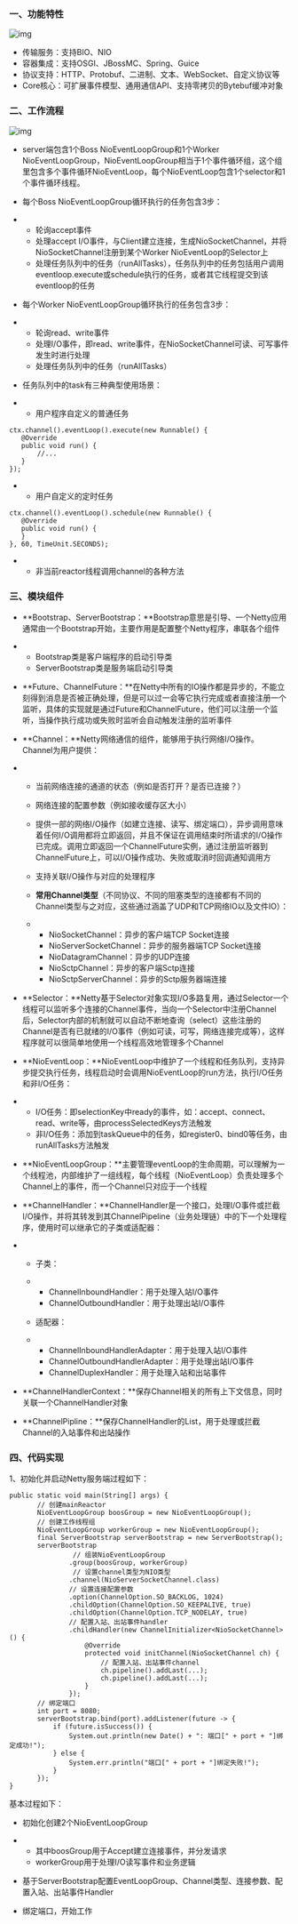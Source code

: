 ### 一、功能特性

![img](./resource/8-1-1.jpg)

- 传输服务：支持BIO、NIO
- 容器集成：支持OSGI、JBossMC、Spring、Guice
- 协议支持：HTTP、Protobuf、二进制、文本、WebSocket、自定义协议等
- Core核心：可扩展事件模型、通用通信API、支持零拷贝的Bytebuf缓冲对象

### 二、工作流程

![img](./resource/8-1-2.jpg)

- server端包含1个Boss NioEventLoopGroup和1个Worker NioEventLoopGroup，NioEventLoopGroup相当于1个事件循环组，这个组里包含多个事件循环NioEventLoop，每个NioEventLoop包含1个selector和1个事件循环线程。

- 每个Boss NioEventLoopGroup循环执行的任务包含3步：

- - 轮询accept事件
  - 处理accept I/O事件，与Client建立连接，生成NioSocketChannel，并将NioSocketChannel注册到某个Worker NioEventLoop的Selector上
  - 处理任务队列中的任务（runAllTasks），任务队列中的任务包括用户调用eventloop.execute或schedule执行的任务，或者其它线程提交到该eventloop的任务

- 每个Worker NioEventLoopGroup循环执行的任务包含3步：

- - 轮询read、write事件
  - 处理I/O事件，即read、write事件，在NioSocketChannel可读、可写事件发生时进行处理
  - 处理任务队列中的任务（runAllTasks）

- 任务队列中的task有三种典型使用场景：

- - 用户程序自定义的普通任务

```
ctx.channel().eventLoop().execute(new Runnable() {
   @Override
   public void run() {
       //...
   }
});
```

- - 用户自定义的定时任务

```
ctx.channel().eventLoop().schedule(new Runnable() {
   @Override
   public void run() {
   }
}, 60, TimeUnit.SECONDS);
```

- - 非当前reactor线程调用channel的各种方法

### 三、模块组件

- **Bootstrap、ServerBootstrap：**Bootstrap意思是引导、一个Netty应用通常由一个Bootstrap开始，主要作用是配置整个Netty程序，串联各个组件

- - Bootstrap类是客户端程序的启动引导类
  - ServerBootstrap类是服务端启动引导类

- **Future、ChannelFuture：**在Netty中所有的IO操作都是异步的，不能立刻得到消息是否被正确处理，但是可以过一会等它执行完成或者直接注册一个监听，具体的实现就是通过Future和ChannelFuture，他们可以注册一个监听，当操作执行成功或失败时监听会自动触发注册的监听事件

- **Channel：**Netty网络通信的组件，能够用于执行网络I/O操作。Channel为用户提供：

- - 当前网络连接的通道的状态（例如是否打开？是否已连接？）

  - 网络连接的配置参数（例如接收缓存区大小）

  - 提供一部的网络I/O操作（如建立连接、读写、绑定端口），异步调用意味着任何I/O调用都将立即返回，并且不保证在调用结束时所请求的I/O操作已完成。调用立即返回一个ChannelFuture实例，通过注册监听器到ChannelFuture上，可以I/O操作成功、失败或取消时回调通知调用方

  - 支持关联I/O操作与对应的处理程序

  - **常用Channel类型**（不同协议、不同的阻塞类型的连接都有不同的Channel类型与之对应，这些通过涵盖了UDP和TCP网络IO以及文件IO）：

  - - NioSocketChannel：异步的客户端TCP Socket连接
    - NioServerSocketChannel：异步的服务器端TCP Socket连接
    - NioDatagramChannel：异步的UDP连接
    - NioSctpChannel：异步的客户端Sctp连接
    - NioSctpServerChannel：异步的Sctp服务器端连接

- **Selector：**Netty基于Selector对象实现I/O多路复用，通过Selector一个线程可以监听多个连接的Channel事件，当向一个Selector中注册Channel后，Selector内部的机制就可以自动不断地查询（select）这些注册的Channel是否有已就绪的I/O事件（例如可读，可写，网络连接完成等），这样程序就可以很简单地使用一个线程高效地管理多个Channel

- **NioEventLoop：**NioEventLoop中维护了一个线程和任务队列，支持异步提交执行任务，线程启动时会调用NioEventLoop的run方法，执行I/O任务和非I/O任务：

- - I/O任务：即selectionKey中ready的事件，如：accept、connect、read、write等，由processSelectedKeys方法触发
  - 非I/O任务：添加到taskQueue中的任务，如register0、bind0等任务，由runAllTasks方法触发

- **NioEventLoopGroup：**主要管理eventLoop的生命周期，可以理解为一个线程池，内部维护了一组线程，每个线程（NioEventLoop）负责处理多个Channel上的事件，而一个Channel只对应于一个线程

- **ChannelHandler：**ChannelHandler是一个接口，处理I/O事件或拦截I/O操作，并将其转发到其ChannelPipeline（业务处理链）中的下一个处理程序，使用时可以继承它的子类或适配器：

- - 子类：

  - - ChannelInboundHandler：用于处理入站I/O事件
    - ChannelOutboundHandler：用于处理出站I/O事件

  - 适配器：

  - - ChannelInboundHandlerAdapter：用于处理入站I/O事件
    - ChannelOutboundHandlerAdapter：用于处理出站I/O事件
    - ChannelDuplexHandler：用于处理入站和出站事件

- **ChannelHandlerContext：**保存Channel相关的所有上下文信息，同时关联一个ChannelHandler对象

- **ChannelPipline：**保存ChannelHandler的List，用于处理或拦截Channel的入站事件和出站操作

### 四、代码实现

1、初始化并启动Netty服务端过程如下：

```
public static void main(String[] args) {
       // 创建mainReactor
       NioEventLoopGroup boosGroup = new NioEventLoopGroup();
       // 创建工作线程组
       NioEventLoopGroup workerGroup = new NioEventLoopGroup();
       final ServerBootstrap serverBootstrap = new ServerBootstrap();
       serverBootstrap
                // 组装NioEventLoopGroup
               .group(boosGroup, workerGroup)
                // 设置channel类型为NIO类型
               .channel(NioServerSocketChannel.class)
               // 设置连接配置参数
               .option(ChannelOption.SO_BACKLOG, 1024)
               .childOption(ChannelOption.SO_KEEPALIVE, true)
               .childOption(ChannelOption.TCP_NODELAY, true)
               // 配置入站、出站事件handler
               .childHandler(new ChannelInitializer<NioSocketChannel>() {
                   @Override
                   protected void initChannel(NioSocketChannel ch) {
                       // 配置入站、出站事件channel
                       ch.pipeline().addLast(...);
                       ch.pipeline().addLast(...);
                   }
               });
       // 绑定端口
       int port = 8080;
       serverBootstrap.bind(port).addListener(future -> {
           if (future.isSuccess()) {
               System.out.println(new Date() + ": 端口[" + port + "]绑定成功!");
           } else {
               System.err.println("端口[" + port + "]绑定失败!");
           }
       });
}
```

基本过程如下：

- 初始化创建2个NioEventLoopGroup

- - 其中boosGroup用于Accept建立连接事件，并分发请求
  - workerGroup用于处理I/O读写事件和业务逻辑

- 基于ServerBootstrap配置EventLoopGroup、Channel类型、连接参数、配置入站、出站事件Handler

- 绑定端口，开始工作

